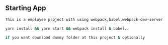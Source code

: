 ## Starting App

```sh
This is a employee project with using webpack,babel,webpack-dev-server and Es6 Modules
```

```sh
yarn install && yarn start && webpack install & babel..
```

```sh
if you want download dummy folder at this project & optionally
```

